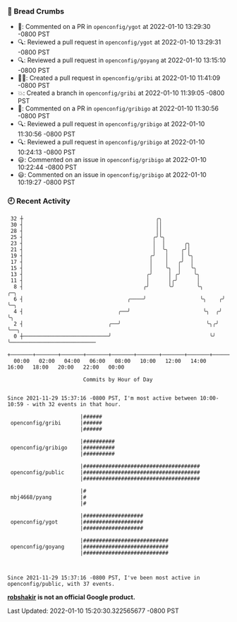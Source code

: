 ### 🍞 Bread Crumbs

 * 💬: Commented on a PR in  `openconfig/ygot` at 2022-01-10 13:29:30 -0800 PST
 * 🔍: Reviewed a pull request in  `openconfig/ygot` at 2022-01-10 13:29:31 -0800 PST
 * 🔍: Reviewed a pull request in  `openconfig/goyang` at 2022-01-10 13:15:10 -0800 PST
 * ✍🏼: Created a pull request in `openconfig/gribi` at 2022-01-10 11:41:09 -0800 PST
 * 💥: Created a branch in `openconfig/gribi` at 2022-01-10 11:39:05 -0800 PST
 * 💬: Commented on a PR in  `openconfig/gribigo` at 2022-01-10 11:30:56 -0800 PST
 * 🔍: Reviewed a pull request in  `openconfig/gribigo` at 2022-01-10 11:30:56 -0800 PST
 * 🔍: Reviewed a pull request in  `openconfig/gribigo` at 2022-01-10 10:24:13 -0800 PST
 * 😃: Commented on an issue in `openconfig/gribigo` at 2022-01-10 10:22:44 -0800 PST
 * 😃: Commented on an issue in `openconfig/gribigo` at 2022-01-10 10:19:27 -0800 PST

### 🕘 Recent Activity
```
 32 ┼                                          ╭╮
 30 ┤                                          ││
 28 ┤                                          ││
 25 ┤                                         ╭╯╰╮
 23 ┤                                         │  │      ╭╮
 21 ┤                                         │  ╰╮    ╭╯│
 19 ┤                                        ╭╯   │    │ ╰╮
 17 ┤                                        │    │   ╭╯  │
 15 ┤                                        │    ╰╮  │   ╰╮
 13 ┤                                       ╭╯     │ ╭╯    ╰╮
 11 ┤                                       │      │╭╯      │
  8 ┤                                      ╭╯      ╰╯       ╰╮      ╭─╮
  6 ┤                                 ╭────╯                 ╰╮    ╭╯ ╰─╮
  4 ┤                              ╭──╯                       ╰╮  ╭╯    ╰╮
  2 ┤                           ╭──╯                           ╰╮╭╯      ╰──╮
  0 ┼───────────────────────────╯                               ╰╯          ╰───────────────────────────
    +───────+───────+───────+───────+───────+───────+───────+───────+───────+───────+───────+───────+────
  00:00   02:00   04:00   06:00   08:00   10:00   12:00   14:00   16:00   18:00   20:00   22:00   00:00   

						Commits by Hour of Day


Since 2021-11-29 15:37:16 -0800 PST, I'm most active between 10:00-10:59 - with 32 events in that hour.

```



```
                       |######
 openconfig/gribi      |######
                       |######

                       |##########
 openconfig/gribigo    |##########
                       |##########

                       |#####################################
 openconfig/public     |#####################################
                       |#####################################

                       |#
 mbj4668/pyang         |#
                       |#

                       |###################
 openconfig/ygot       |###################
                       |###################

                       |###########################
 openconfig/goyang     |###########################
                       |###########################



Since 2021-11-29 15:37:16 -0800 PST, I've been most active in openconfig/public, with 37 events.

```
**[robshakir](mailto:robjs@google.com) is not an official Google product.**  


Last Updated: 2022-01-10 15:20:30.322565677 -0800 PST
